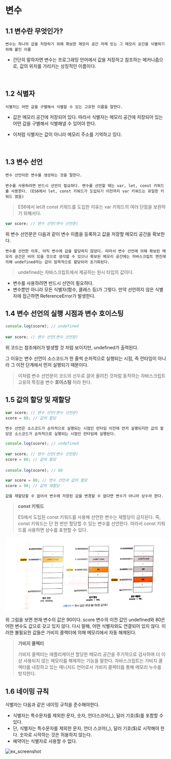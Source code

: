 # 변수

## 1.1 변수란 무엇인가?

```
변수는 하나의 값을 저장하기 위해 확보한 메모리 공간 자체 또는 그 메모리 공간을 식별하기 위해 붙인 이름
```

- 간단히 말하자면 변수는 프로그래밍 언어에서 값을 저장하고 참조하는 메커니즘으로, 값의 위치를 가리키는 상징적인 이름이다.

&nbsp;

## 1.2 식별자

```
식별자는 어떤 값을 구별해서 식별할 수 있는 고유한 이름을 말한다.
```

- 값은 메모리 공간에 저장되어 있다. 따라서 식별자는 메모리 공간에 저장되어 있는 어떤 값을 구별해서 식별해낼 수 있어야 한다.

- 이처럼 식별자는 값이 아니라 메모리 주소를 기억하고 있다.

  &nbsp;

## 1.3 변수 선언

```
변수 선언이란 변수를 생성하는 것을 말한다.

변수를 사용하려면 반드시 선언이 필요하다. 변수를 선언할 때는 var, let, const 키워드를 사용한다. (ES6에서 let, const 키워드가 도입되기 이전까지 var 키워드는 유일한 키워드 였음)
```

> ES6에서 let과 const 키워드를 도입한 이유는 var 키워드의 여러 단점을 보완하기 위해서다.

```javascript
var score; // 변수 선언(변수 선언문)
```

위 변수 선언문은 다음과 같이 변수 이름을 등록하고 값을 저장할 메모리 공간을 확보한다.

```
변수를 선언한 이후, 아직 변수에 값을 할당하지 않았다. 따라서 변수 선언에 의해 확보된 메모리 공간은 비어 있을 것으로 생각할 수 있으나 확보된 메모리 공간에는 자바스크립트 엔진에 의해 undefined라는 값이 암묵적으로 할당되어 초기화된다.
```

> undefined는 자바스크립트에서 제공하는 원시 타입의 값이다.

- 변수를 사용하려면 반드시 선언이 필요하다.
- 변수뿐만 아니라 모든 식별자(함수, 클래스 등)가 그렇다. 만약 선언하지 않은 식별자에 접근하면 ReferenceError가 발생한다.

## 1.4 변수 선언의 실행 시점과 변수 호이스팅

```javascript
console.log(score); // undefined

var score; // 변수 선언(변수 선언문)
```

위 코드는 참조에러가 발생할 것 처럼 보이지만, undefined가 출력된다.

그 이유는 변수 선언이 소스코드가 한 줄씩 순차적으로 실행되는 시점, 즉 런타임이 아니라 그 이전 단계에서 먼저 실행되기 때문이다.

> 이처럼 변수 선언문이 코드의 선두로 끌어 올려진 것처럼 동작하는 자바스크립트 고유의 특징을 변수 **호이스팅** 이라 한다.

## 1.5 값의 할당 및 재할당

```javascript
var score; // 변수 선언(변수 선언문)
score = 80; // 값의 할당
```

```
변수 선언은 소스코드가 순차적으로 실행되는 시점인 런타임 이전에 먼저 실행되지만 값의 할당은 소스코드가 순차적으로 실행되는 시점인 런타임에 실행된다.
```

```javascript
console.log(score); // undefined

var score; // 변수 선언(변수 선언문)
score = 80; // 값의 할당

console.log(score); // 80
```

```javascript
var score = 80; // 변수 선언과 값의 할당
score = 90; // 값의 재할당
```

```
값을 재할당할 수 없어서 변수에 저장된 값을 변경할 수 없다면 변수가 아니라 상수라 한다.
```

> **const 키워드**
>
> ES에서 도입된 const 키워드를 사용해 선언한 변수는 재할당이 금지된다. 즉, const 키워드는 단 한 번만 할당할 수 있는 변수를 선언한다. 따라서 const 키워드를 사용하면 상수를 표현할 수 있다.

![ex_screenshot](./img/data.png)

위 그림을 보면 현재 변수의 값은 90이다. score 변수의 이전 값인 undefined와 80은 어떤 변수도 값으로 갖고 있지 않다. 다시 말해, 어떤 식별자와도 연결되어 있지 않다.
이러한 불필요한 값들은 가비지 콜렉터에 의해 메모리에서 자동 해제된다.

> **가비지 콜렉터**
>
> 가비지 콜렉터는 애플리케이션 할당한 메모리 공간을 주기적으로 검사하여 더 이상 사용되지 않는 메모리를 해제하는 기능을 말한다.
> 자바스크립트는 가비지 콜렉터를 내장하고 있는 매니지드 언어로서 가비지 콜렉터를 통해 메모리 누수를 방지한다.

## 1.6 네이밍 규칙

식별자는 다음과 같은 네이밍 규칙을 준수해야한다.

- 식별자는 특수문자를 제외한 문자, 숫자, 언더스코어(\_), 달러 기호($)를 포함할 수 있다.
- 단, 식별자는 특수문자를 제외한 문자, 언더 스코어(\_), 달러 기호($)로 시작해야 한다. 숫자로 시작하는 것은 허용하지 않는다.
- 예약어는 식별자로 사용할 수 없다.

![ex_screenshot](./img/reserved_word.png)
